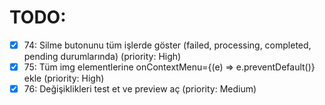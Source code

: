 # TODO:

- [x] 74: Silme butonunu tüm işlerde göster (failed, processing, completed, pending durumlarında) (priority: High)
- [x] 75: Tüm img elementlerine onContextMenu={(e) => e.preventDefault()} ekle (priority: High)
- [x] 76: Değişiklikleri test et ve preview aç (priority: Medium)

